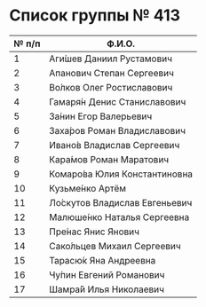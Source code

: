  # Список группы № 413

 | № п/п | Ф.И.О.                        | 
 | ----- | ----------------------------- | 
 | 1     | Аги́шев Даниил Рустамович      | 
 | 2     | Апанович Степан Сергеевич    | 
 | 3     | Во́лков Олег Ростиславович     | 
 | 4     | Гамаря́н Денис Станиславович   | 
 | 5     | За́нин Егор Валерьевич         | 
 | 6     | Заха́ров Роман Владиславович   | 
 | 7     | Ивано́в Владислав Сергеевич    | 
 | 8     | Кара́мов Роман Маратович       | 
 | 9     | Комаро́ва Юлия Константиновна  | 
 | 10    | Кузьме́нко Артём               | 
 | 11    | Ло́скутов Владислав Евгеньевич | 
 | 12    | Малюше́нко Наталья Сергеевна   | 
 | 13    | Пре́нас Янис Янович            | 
 | 14    | Сако́льцев Михаил Сергеевич    | 
 | 15    | Тарасю́к Яна Андреевна         | 
 | 16    | Чу́пин Евгений Романович       | 
 | 17    | Шамра́й Илья Николаевич        | 

